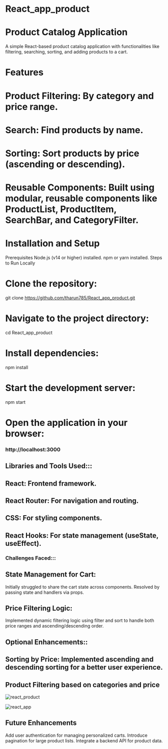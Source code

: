 # React_app_product
# Product Catalog Application
A simple React-based product catalog application with functionalities like filtering, searching, sorting, and adding products to a cart.

# Features
# Product Filtering: By category and price range.
# Search: Find products by name.
# Sorting: Sort products by price (ascending or descending).
# Reusable Components: Built using modular, reusable components like ProductList, ProductItem, SearchBar, and CategoryFilter.


# Installation and Setup
Prerequisites
Node.js (v14 or higher) installed.
npm or yarn installed.
Steps to Run Locally

# Clone the repository:
git clone  https://github.com/tharun785/React_app_product.git

# Navigate to the project directory:
cd React_app_product

# Install dependencies:
npm install

# Start the development server:
npm start

# Open the application in your browser:
### http://localhost:3000

## Libraries and Tools Used:::
## React: Frontend framework.
## React Router: For navigation and routing.
## CSS: For styling components.
## React Hooks: For state management (useState, useEffect).

### Challenges Faced:::
## State Management for Cart:
Initially struggled to share the cart state across components. Resolved by passing state and handlers via props.

## Price Filtering Logic:
Implemented dynamic filtering logic using filter and sort to handle both price ranges and ascending/descending order.

## Optional Enhancements::
## Sorting by Price: Implemented ascending and descending sorting for a better user experience.
  

## Product Filtering based on categories and price
  
 ![react_product](https://github.com/user-attachments/assets/68dcc903-e7c6-41ed-afe0-0515d3c29203)

![react_app](https://github.com/user-attachments/assets/73e0aea5-7545-402a-b3f0-40ed60432fa2)

## Future Enhancements
Add user authentication for managing personalized carts.
Introduce pagination for large product lists.
Integrate a backend API for product data.
